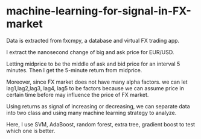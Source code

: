 # machine-learning-for-signal-in-FX-market
Data is extracted from fxcmpy, a database and virtual FX trading app. 

I extract the nanosecond change of big and ask price for EUR/USD.

Letting midprice to be the middle of ask and bid price for an interval 5 minutes. Then I get the 5-minute return from midprice. 

Moreover, since FX market does not have many alpha factors. we can let lag1,lag2,lag3, lag4, lag5 to be factors 
because we can assume price in certain time before may influence the price of FX market.

Using returns as signal of increasing or decreasing, we can separate data into two class and using many machine learning strategy to analyze.

Here, I use SVM, AdaBoost, random forest, extra tree, gradient boost to test which one is better.
